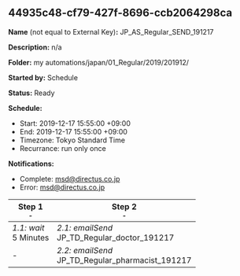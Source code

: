 ## 44935c48-cf79-427f-8696-ccb2064298ca

**Name** (not equal to External Key)**:** JP_AS_Regular_SEND_191217

**Description:** n/a

**Folder:** my automations/japan/01_Regular/2019/201912/

**Started by:** Schedule

**Status:** Ready

**Schedule:**

* Start: 2019-12-17 15:55:00 +09:00
* End: 2019-12-17 15:55:00 +09:00
* Timezone: Tokyo Standard Time
* Recurrance: run only once

**Notifications:**

* Complete: msd@directus.co.jp
* Error: msd@directus.co.jp

| Step 1<br>_<small>-</small>_ | Step 2<br>_<small>-</small>_ |
| --- | --- |
| _1.1: wait_<br>5 Minutes | _2.1: emailSend_<br>JP_TD_Regular_doctor_191217 |
| - | _2.2: emailSend_<br>JP_TD_Regular_pharmacist_191217 |
